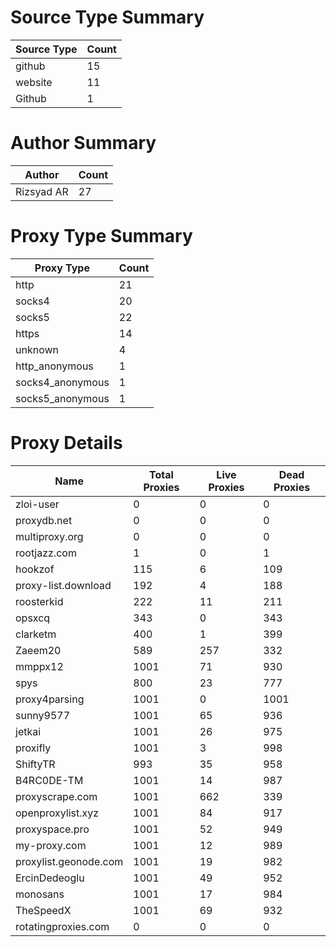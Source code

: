 # Source Type Summary

| Source Type | Count |
|-------------|-------|
| github | 15 |
| website | 11 |
| Github | 1 |


# Author Summary

| Author | Count |
|--------|-------|
| Rizsyad AR | 27 |


# Proxy Type Summary

| Proxy Type | Count |
|------------|-------|
| http | 21 |
| socks4 | 20 |
| socks5 | 22 |
| https | 14 |
| unknown | 4 |
| http_anonymous | 1 |
| socks4_anonymous | 1 |
| socks5_anonymous | 1 |


# Proxy Details

| Name | Total Proxies | Live Proxies | Dead Proxies |
|------|---------------|--------------|---------------|
| zloi-user | 0 | 0 | 0 |
| proxydb.net | 0 | 0 | 0 |
| multiproxy.org | 0 | 0 | 0 |
| rootjazz.com | 1 | 0 | 1 |
| hookzof | 115 | 6 | 109 |
| proxy-list.download | 192 | 4 | 188 |
| roosterkid | 222 | 11 | 211 |
| opsxcq | 343 | 0 | 343 |
| clarketm | 400 | 1 | 399 |
| Zaeem20 | 589 | 257 | 332 |
| mmppx12 | 1001 | 71 | 930 |
| spys | 800 | 23 | 777 |
| proxy4parsing | 1001 | 0 | 1001 |
| sunny9577 | 1001 | 65 | 936 |
| jetkai | 1001 | 26 | 975 |
| proxifly | 1001 | 3 | 998 |
| ShiftyTR | 993 | 35 | 958 |
| B4RC0DE-TM | 1001 | 14 | 987 |
| proxyscrape.com | 1001 | 662 | 339 |
| openproxylist.xyz | 1001 | 84 | 917 |
| proxyspace.pro | 1001 | 52 | 949 |
| my-proxy.com | 1001 | 12 | 989 |
| proxylist.geonode.com | 1001 | 19 | 982 |
| ErcinDedeoglu | 1001 | 49 | 952 |
| monosans | 1001 | 17 | 984 |
| TheSpeedX | 1001 | 69 | 932 |
| rotatingproxies.com | 0 | 0 | 0 |
